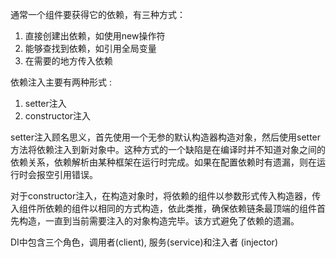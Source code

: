 通常一个组件要获得它的依赖，有三种方式：

1. 直接创建出依赖，如使用new操作符
2. 能够查找到依赖，如引用全局变量
3. 在需要的地方传入依赖



依赖注入主要有两种形式 :

1. setter注入
2. constructor注入

setter注入顾名思义，首先使用一个无参的默认构造器构造对象，然后使用setter方法将依赖注入到新对象中。这种方式的一个缺陷是在编译时并不知道对象之间的依赖关系，依赖解析由某种框架在运行时完成。如果在配置依赖时有遗漏，则在运行时会报空引用错误。

对于constructor注入，在构造对象时，将依赖的组件以参数形式传入构造器，传入组件所依赖的组件以相同的方式构造，依此类推，确保依赖链条最顶端的组件首先构造，一直到当前需要注入的对象构造完毕。该方式避免了依赖的遗漏。

DI中包含三个角色，调用者(client), 服务(service)和注入者 (injector)